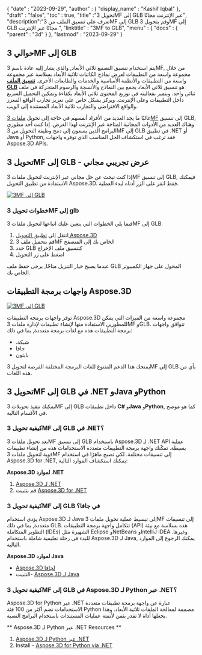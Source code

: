 {
  "date" : "2023-09-29",
  "author" : {
    "display_name" : "Kashif Iqbal"
},
  "draft" : "false",
  "toc" : true,
  "title" :"تحويل 3MF إلى GLB عبر الإنترنت مجانًا",
  "description":"تعرف على تنسيق الملف من 3MF إلى GLB وقم بتحويل 3MF إلى GLB مجانًا عبر الإنترنت.",
  "linktitle" : "3MF to GLB",
  "menu" : {
    "docs" : {
      "parent" : "3d"
}
},
  "lastmod" : "2023-09-29"
}

## حوالي 3MF إلى GLB

يتم استخدام تنسيق التصنيع ثلاثي الأبعاد, والذي يشار إليه عادة باسم 3MF, من خلال مجموعة واسعة من التطبيقات لعرض نماذج الكائنات ثلاثية الأبعاد بسلاسة عبر مجموعة واسعة من التطبيقات والأنظمة الأساسية والخدمات والطابعات الأخرى. **[تنسيق الملف GLB](/ar/3d/glb/)** هو تنسيق ثلاثي الأبعاد يجمع بين النماذج والأنسجة والرسوم المتحركة في ملف ثنائي واحد. ويتميز بفعاليته في توزيع المحتوى ثلاثي الأبعاد بكفاءة وتمكين التحميل السريع داخل التطبيقات وعلى الإنترنت. ويركز بشكل خاص على تعزيز تجارب الواقع المعزز والواقع الافتراضي والتجارب ثلاثية الأبعاد المستندة إلى الويب.

غالبًا ما يجد العديد من الأفراد أنفسهم في حاجة إلى تحويل [ملفات 3MF](/ar/3d/3mf/) إلى تنسيق GLB, وهناك العديد من الأدوات المجانية المتاحة عبر الإنترنت لهذا الغرض. إذا كنت أحد مطوري البرامج الذين يسعون إلى دمج وظيفة التحويل من 3MF إلى GLB في تطبيق .NET أو Java أو Python, فقد ترغب في استكشاف الحل المناسب الذي توفره واجهات Aspose.3D APIs.

## تحويل 3MF إلى GLB - عرض تجريبي مجاني

إذا كنت تبحث عن حل مجاني عبر الإنترنت لتحويل ملفات 3MF إلى تنسيق GLB, فيمكنك الاستفادة من تطبيق التحويل Aspose.3D. فقط انقر على الزر أدناه لبدء العملية.

[![3MF إلى GLB](../3mf-to-glb.png)](https://products.aspose.app/3d/conversion/)

### خطوات تحويل 3MF إلى glb

فيما يلي الخطوات التي يتعين عليك اتباعها لتحويل ملفات 3MF إلى GLB.

1. انتقل إلى [تطبيق التحويل Aspose.3D](https://products.aspose.app/3d/conversion/)
1. قم بتحميل ملف 3MF الخاص بك إلى المتصفح
1. حدد GLB كتنسيق ملف الإخراج
1. اضغط على زر التحويل

عندما يصبح خيار التنزيل متاحًا, يرجى حفظ ملف GLB المحول على جهاز الكمبيوتر الخاص بك.

## واجهات برمجة التطبيقات Aspose.3D

[![3MF إلى GLB](../try-aspose-3d.png)](https://products.aspose.com/3d/)

توفر واجهات برمجة التطبيقات Aspose.3D مجموعة واسعة من الميزات التي يمكن للمطورين الاستفادة منها لإنشاء تطبيقات لإدارة ملفات 3MF وGLB. تتوافق واجهات برمجة التطبيقات هذه مع لغات برمجة متعددة, بما في ذلك:

* .شبكة
* جافا
* بايثون

يمنحك هذا الدعم المتنوع للغات البرمجة المختلفة الفرصة لتحويل 3MF إلى GLB بأي من هذه اللغات.

## تحويل 3MF إلى GLB في .NET وJava وPython

يمكنك تنفيذ تحويلات 3MF إلى GLB داخل تطبيقات **C#** و**Java** و**Python**, كما هو موضح في الأقسام التالية.

### كيفية تحويل 3MF إلى GLB في .NET؟

يعد تحويل ملفات 3MF إلى تنسيق GLB باستخدام Aspose.3D لـ .NET API عملية بسيطة. تمكّنك واجهة برمجة التطبيقات متعددة الاستخدامات هذه من إنشاء تطبيقات قوية لتحويل ملفات 3MF إلى تنسيقات مختلفة. لكي تصبح ماهرًا في استخدام Aspose.3D for .NET, يمكنك استكشاف الموارد التالية:

**Aspose.3D لموارد .NET**

1. [Aspose.3D لـ .NET](https://products.aspose.com/3d/net/)
1. قم بتثبيت [Aspose.3D for .NET](https://docs.aspose.com/3d/net/installation/)

### كيفية تحويل 3MF إلى GLB في جافا؟

يؤدي استخدام Aspose.3D لـ Java إلى تبسيط عملية تحويل ملفات 3MF إلى تنسيقات متعددة, بما في ذلك GLB. تتكامل واجهة برمجة التطبيقات (API) هذه بسلاسة مع بيئة التطوير المتكاملة (IDEs) الشهيرة مثل Eclipse وNetBeans وIntelliJ IDEA وغيرها. للبدء في رحلة تعليمية شاملة باستخدام Aspose.3D لـ Java, يمكنك الرجوع إلى الموارد التالية.

**Aspose.3D لموارد Java**

* [Aspose.3D لجافا](https://products.aspose.com/3d/java/)
* التثبيت- [Aspose.3D لـ Java](https://docs.aspose.com/3d/java/installation/)

### كيفية تحويل 3MF إلى GLB في Aspose.3D لـ Python عبر .NET؟

Aspose.3D for Python عبر .NET عبارة عن واجهة برمجة تطبيقات متعددة الاستخدامات تضم أكثر من 100 فئة Python مصممة لمعالجة الملفات ثلاثية الأبعاد. وهذا يجعلها أداة لا تقدر بثمن لأتمتة عمليات المستندات باستخدام البرامج النصية.

** Aspose.3D لـ Python عبر .NET Resources **

1. [Aspose.3D لـ Python عبر .NET](https://products.aspose.com/3d/python-net/)
1. Install - [Aspose.3D for Python via .NET](https://releases.aspose.com/3d/python-net/)
